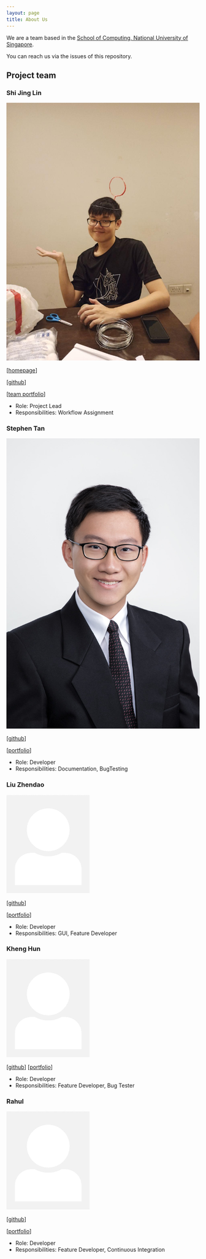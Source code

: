 ```yaml
---
layout: page
title: About Us
---
```


We are a team based in the [School of Computing, National University of Singapore](http://www.comp.nus.edu.sg).

You can reach us via the issues of this repository.

## Project team

### Shi Jing Lin

![shijinglin](images/profiles/shijinglin.jpg)

[[homepage](https://aqcd.github.io/)]

[[github](https://github.com/aqcd)]

[[team portfolio](https://github.com/AY2021S1-CS2103T-F13-1)]

* Role: Project Lead
* Responsibilities: Workflow Assignment

### Stephen Tan

![stephen](images/profiles/stephentan.jpg)

[[github](http://github.com/blackonyyx)]

[[portfolio](team/stephentan.md)]

* Role: Developer
* Responsibilities: Documentation, BugTesting

### Liu Zhendao

![Liu Zhendao](images/profiles/johndoe.png)

[[github](https://github.com/justacasul)] 

[[portfolio](team/liuzhendao.md)]

* Role: Developer
* Responsibilities: GUI, Feature Developer

### Kheng Hun

![Kheng Hun](images/profiles/johndoe.png)

[[github](https://github.com/khenghun)]
[[portfolio](team/khenghun.md)]

* Role: Developer
* Responsibilities: Feature Developer, Bug Tester

### Rahul

![Rahul](images/profiles/johndoe.png)

[[github](https://github.com/Rahul0506)]

[[portfolio](team/rahul.md)]

* Role: Developer
* Responsibilities: Feature Developer, Continuous Integration
